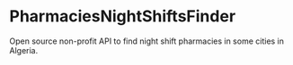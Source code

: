# PharmaciesNightShiftsFinder
Open source non-profit API to find night shift pharmacies in some cities in Algeria.
